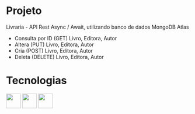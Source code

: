 # Projeto
Livraria - API Rest Async / Await, utilizando banco de dados MongoDB Atlas
- Consulta por ID (GET) Livro, Editora, Autor
- Altera (PUT) Livro, Editora, Autor
- Cria (POST) Livro, Editora, Autor
- Deleta (DELETE) Livro, Editora, Autor

# Tecnologias
<img loading="lazy" src="https://cdn.jsdelivr.net/gh/devicons/devicon@latest/icons/nodejs/nodejs-plain-wordmark.svg" width="40" height="40"/> <img loading="lazy" src="https://cdn.jsdelivr.net/gh/devicons/devicon@latest/icons/jest/jest-plain.svg" width="40" height="40"/> <img  loading="lazy" src="https://cdn.jsdelivr.net/gh/devicons/devicon@latest/icons/mongodb/mongodb-plain-wordmark.svg" class="devicon-mongodb-plain-wordmark" width="40" height="40" />
          
